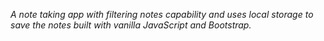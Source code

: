 _A note taking app with filtering notes capability and uses local storage to save the notes built with vanilla JavaScript and Bootstrap._
